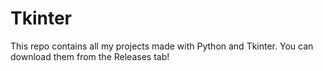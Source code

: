 # Tkinter
This repo contains all my projects made with Python and Tkinter. You can download them from the Releases tab!
